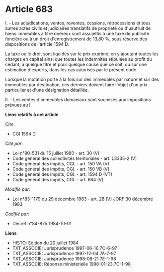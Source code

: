 # Article 683

I. - Les adjudications, ventes, reventes, cessions, rétrocessions et tous autres actes civils et judiciaires translatifs de
propriété ou d'usufruit de biens immeubles à titre onéreux sont assujettis à une taxe de publicité foncière ou à un droit
d'enregistrement de 13,80 %, sous réserve des dispositions de l'article 1594 D.

La taxe ou le droit sont liquidés sur le prix exprimé, en y ajoutant toutes les charges en capital ainsi que toutes les
indemnités stipulées au profit du cédant, à quelque titre et pour quelque cause que ce soit, ou sur une estimation d'experts,
dans les cas autorisés par le présent code.

Lorsque la mutation porte à la fois sur des immeubles par nature et sur des immeubles par destination, ces derniers doivent
faire l'objet d'un prix particulier et d'une désignation détaillée.

II. - Les ventes d'immeubles domaniaux sont soumises aux impositions prévues au I.

**Liens relatifs à cet article**

_Cite_:

  - CGI 1594 D

_Cité par_:

  - Loi n°80-531 du 15 juillet 1980 - art. 30 (V)
  - Code général des collectivités territoriales - art. L3335-2 (V)
  - Code général des impôts, CGI. - art. 150 VA (V)
  - Code général des impôts, CGI. - art. 150 VB (V)
  - Code général des impôts, CGI. - art. 1594 D (VT)
  - Code général des impôts, CGI. - art. 684 (V)

_Modifié par_:

  - Loi n°83-1179 du 29 décembre 1983 - art. 28 (V) JORF 30 décembre 1983

_Codifié par_:

  - Décret n°84-875 1984-10-01

**Liens**:

  - HISTO: Edition du 20 juillet 1984
  - TXT_ASSOCIE: Jurisprudence 1997-06-16 7C-6-97
  - TXT_ASSOCIE: Jurisprudence 1997-12-04 7A-7-97
  - TXT_ASSOCIE: Jurisprudence 1998-08-21 7E-1-98
  - TXT_ASSOCIE: Réponse ministérielle 1998-01-23 7C-1-98
